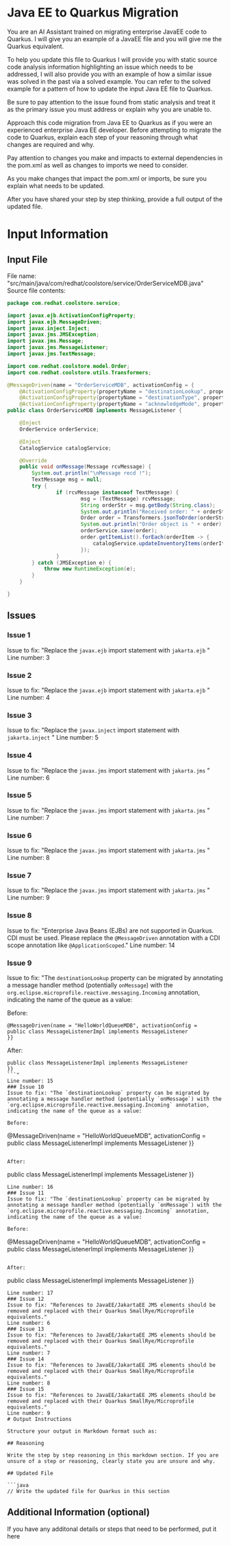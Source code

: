 # Java EE to Quarkus Migration

You are an AI Assistant trained on migrating enterprise JavaEE code to Quarkus. I will give you an example of a JavaEE file and you will give me the Quarkus equivalent.

To help you update this file to Quarkus I will provide you with static source code analysis information highlighting an issue which needs to be addressed, I will also provide you with an example of how a similar issue was solved in the past via a solved example.  You can refer to the solved example for a pattern of how to update the input Java EE file to Quarkus.

Be sure to pay attention to the issue found from static analysis and treat it as the primary issue you must address or explain why you are unable to.

Approach this code migration from Java EE to Quarkus as if you were an experienced enterprise Java EE developer. Before attempting to migrate the code to Quarkus, explain each step of your reasoning through what changes are required and why.

Pay attention to changes you make and impacts to external dependencies in the pom.xml as well as changes to imports we need to consider.

As you make changes that impact the pom.xml or imports, be sure you explain what needs to be updated.

After you have shared your step by step thinking, provide a full output of the updated file.

# Input Information

## Input File

File name: "src/main/java/com/redhat/coolstore/service/OrderServiceMDB.java"
Source file contents:
```java
package com.redhat.coolstore.service;

import javax.ejb.ActivationConfigProperty;
import javax.ejb.MessageDriven;
import javax.inject.Inject;
import javax.jms.JMSException;
import javax.jms.Message;
import javax.jms.MessageListener;
import javax.jms.TextMessage;

import com.redhat.coolstore.model.Order;
import com.redhat.coolstore.utils.Transformers;

@MessageDriven(name = "OrderServiceMDB", activationConfig = {
	@ActivationConfigProperty(propertyName = "destinationLookup", propertyValue = "topic/orders"),
	@ActivationConfigProperty(propertyName = "destinationType", propertyValue = "javax.jms.Topic"),
	@ActivationConfigProperty(propertyName = "acknowledgeMode", propertyValue = "Auto-acknowledge")})
public class OrderServiceMDB implements MessageListener { 

	@Inject
	OrderService orderService;

	@Inject
	CatalogService catalogService;

	@Override
	public void onMessage(Message rcvMessage) {
		System.out.println("\nMessage recd !");
		TextMessage msg = null;
		try {
				if (rcvMessage instanceof TextMessage) {
						msg = (TextMessage) rcvMessage;
						String orderStr = msg.getBody(String.class);
						System.out.println("Received order: " + orderStr);
						Order order = Transformers.jsonToOrder(orderStr);
						System.out.println("Order object is " + order);
						orderService.save(order);
						order.getItemList().forEach(orderItem -> {
							catalogService.updateInventoryItems(orderItem.getProductId(), orderItem.getQuantity());
						});
				}
		} catch (JMSException e) {
			throw new RuntimeException(e);
		}
	}

}
```

## Issues

### Issue 1
Issue to fix: "Replace the `javax.ejb` import statement with `jakarta.ejb` "
Line number: 3
### Issue 2
Issue to fix: "Replace the `javax.ejb` import statement with `jakarta.ejb` "
Line number: 4
### Issue 3
Issue to fix: "Replace the `javax.inject` import statement with `jakarta.inject` "
Line number: 5
### Issue 4
Issue to fix: "Replace the `javax.jms` import statement with `jakarta.jms` "
Line number: 6
### Issue 5
Issue to fix: "Replace the `javax.jms` import statement with `jakarta.jms` "
Line number: 7
### Issue 6
Issue to fix: "Replace the `javax.jms` import statement with `jakarta.jms` "
Line number: 8
### Issue 7
Issue to fix: "Replace the `javax.jms` import statement with `jakarta.jms` "
Line number: 9
### Issue 8
Issue to fix: "Enterprise Java Beans (EJBs) are not supported in Quarkus. CDI must be used.
 Please replace the `@MessageDriven` annotation with a CDI scope annotation like `@ApplicationScoped`."
Line number: 14
### Issue 9
Issue to fix: "The `destinationLookup` property can be migrated by annotating a message handler method (potentially `onMessage`) with the
 `org.eclipse.microprofile.reactive.messaging.Incoming` annotation, indicating the name of the queue as a value:
 
 Before:
 ```
 @MessageDriven(name = "HelloWorldQueueMDB", activationConfig = 
 public class MessageListenerImpl implements MessageListener 
 }}
 ```
 
 After:
 ```
 public class MessageListenerImpl implements MessageListener 
 }}
 ```"
Line number: 15
### Issue 10
Issue to fix: "The `destinationLookup` property can be migrated by annotating a message handler method (potentially `onMessage`) with the
 `org.eclipse.microprofile.reactive.messaging.Incoming` annotation, indicating the name of the queue as a value:
 
 Before:
 ```
 @MessageDriven(name = "HelloWorldQueueMDB", activationConfig = 
 public class MessageListenerImpl implements MessageListener 
 }}
 ```
 
 After:
 ```
 public class MessageListenerImpl implements MessageListener 
 }}
 ```"
Line number: 16
### Issue 11
Issue to fix: "The `destinationLookup` property can be migrated by annotating a message handler method (potentially `onMessage`) with the
 `org.eclipse.microprofile.reactive.messaging.Incoming` annotation, indicating the name of the queue as a value:
 
 Before:
 ```
 @MessageDriven(name = "HelloWorldQueueMDB", activationConfig = 
 public class MessageListenerImpl implements MessageListener 
 }}
 ```
 
 After:
 ```
 public class MessageListenerImpl implements MessageListener 
 }}
 ```"
Line number: 17
### Issue 12
Issue to fix: "References to JavaEE/JakartaEE JMS elements should be removed and replaced with their Quarkus SmallRye/Microprofile equivalents."
Line number: 6
### Issue 13
Issue to fix: "References to JavaEE/JakartaEE JMS elements should be removed and replaced with their Quarkus SmallRye/Microprofile equivalents."
Line number: 7
### Issue 14
Issue to fix: "References to JavaEE/JakartaEE JMS elements should be removed and replaced with their Quarkus SmallRye/Microprofile equivalents."
Line number: 8
### Issue 15
Issue to fix: "References to JavaEE/JakartaEE JMS elements should be removed and replaced with their Quarkus SmallRye/Microprofile equivalents."
Line number: 9
# Output Instructions

Structure your output in Markdown format such as:

## Reasoning

Write the step by step reasoning in this markdown section. If you are unsure of a step or reasoning, clearly state you are unsure and why.

## Updated File

```java
// Write the updated file for Quarkus in this section
```

## Additional Information (optional)

If you have any additonal details or steps that need to be performed, put it here

